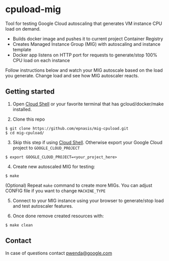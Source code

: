 # cpuload-mig

Tool for testing Google Cloud autoscaling that generates VM instance CPU load on demand. 
* Builds docker image and pushes it to current project Container Registry
* Creates Managed Instance Group (MIG) with autoscaling and instance template
* Docker app listens on HTTP port for requests to generate/stop 100% CPU load on each instance

Follow instructions below and watch your MIG autoscale based on the load you generate. Change load and see how MIG autoscaler reacts.

## Getting started

1. Open [Cloud Shell](https://cloud.google.com/shell/docs/using-cloud-shell) or your favorite terminal that has gcloud/docker/make installed.

2. Clone this repo

```shell
$ git clone https://github.com/epnasis/mig-cpuload.git
$ cd mig-cpuload/
```

3. Skip this step if using [Cloud Shell](https://cloud.google.com/shell/docs/using-cloud-shell). Otherwise export your Google Cloud project to `GOOGLE_CLOUD_PROJECT`

```shell
$ export GOOGLE_CLOUD_PROJECT=<your_project_here>
```

4. Create new autoscaled MIG for testing:

```shell
$ make
```

(Optional) Repeat `make` command to create more MIGs. You can adjust CONFIG file if you want to change `MACHINE_TYPE`

5. Connect to your MIG instance using your browser to generate/stop load and test autoscaler features.

6. Once done remove created resources with:

```shell
$ make clean
```

## Contact

In case of questions contact [pwenda@google.com](mailto:pwenda@google.com)

